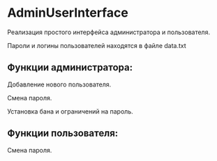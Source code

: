 # AdminUserInterface
Реализация простого интерфейса администратора и пользователя.

Пароли и логины пользователей находятся в файле data.txt
## Функции администратора:
Добавление нового пользователя.

Смена пароля.

Установка бана и ограничений на пароль.

## Функции пользователя:
Смена пароля.
